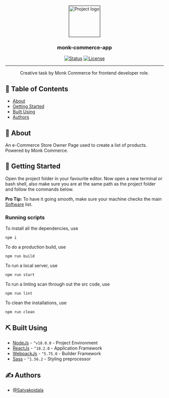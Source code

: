 <p align="center">
  <a href="" rel="noopener">
 <img width=100px height=100px src="./src/assets/images/monk.png" alt="Project logo"></a>
</p>

<h3 align="center">monk-commerce-app</h3>

<div align="center">

[![Status](https://img.shields.io/badge/status-active-success.svg)]()
[![License](https://img.shields.io/badge/license-MIT-blue.svg)](/LICENSE)

</div>

---

<p align="center"> Creative task by Monk Commerce for frontend developer role.
    <br> 
</p>

## 📝 Table of Contents

-   [About](#about)
-   [Getting Started](#getting_started)
-   [Built Using](#built_using)
-   [Authors](#authors)

## 🧐 About <a name = "about"></a>

An e-Commerce Store Owner Page used to create a list of products. Powered by Monk Commerce.

## 🏁 Getting Started <a name = "getting_started"></a>

Open the project folder in your favourite editor. Now open a new terminal or bash shell, also make sure you are at the same path as the project folder and follow the commands below.

**Pro Tip:** To have it going smooth, make sure your machine checks the main [Software](#built_using) list.

### Running scripts

To install all the dependencies, use

```
npm i
```

To do a production build, use

```
npm run build
```

To run a local server, use

```
npm run start
```

To run a linting scan through out the src code, use

```
npm run lint
```

To clean the installations, use

```
npm run clean
```

## ⛏️ Built Using <a name = "built_using"></a>

-   [NodeJs](https://nodejs.org/en/) - `^v18.0.0` - Project Environment
-   [ReactJs](https://react.dev/) - `^18.2.0` - Application Framework
-   [WebpackJs](https://webpack.js.org/) - `^5.75.0` - Builder Framework
-   [Sass](https://sass-lang.com/documentation/) - `^1.56.2` - Styling preprocessor

## ✍️ Authors <a name = "authors"></a>

-   [@Satyakoidala](https://github.com/Satyakoidala)
 

